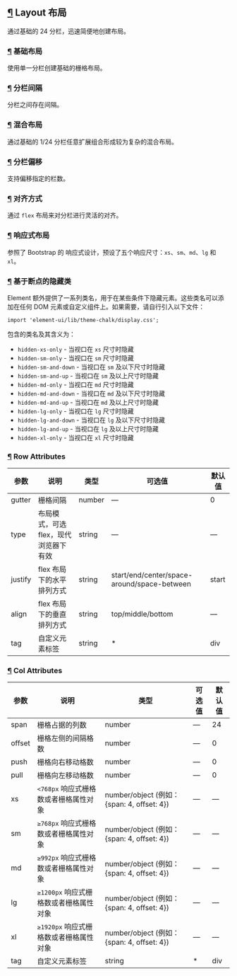 ## [¶](https://element.eleme.cn/#/zh-CN/component/layout#layout-bu-ju) Layout 布局

通过基础的 24 分栏，迅速简便地创建布局。

### [¶](https://element.eleme.cn/#/zh-CN/component/layout#ji-chu-bu-ju) 基础布局

使用单一分栏创建基础的栅格布局。

### [¶](https://element.eleme.cn/#/zh-CN/component/layout#fen-lan-jian-ge) 分栏间隔

分栏之间存在间隔。

### [¶](https://element.eleme.cn/#/zh-CN/component/layout#hun-he-bu-ju) 混合布局

通过基础的 1/24 分栏任意扩展组合形成较为复杂的混合布局。

### [¶](https://element.eleme.cn/#/zh-CN/component/layout#fen-lan-pian-yi) 分栏偏移

支持偏移指定的栏数。

### [¶](https://element.eleme.cn/#/zh-CN/component/layout#dui-qi-fang-shi) 对齐方式

通过 `flex` 布局来对分栏进行灵活的对齐。

### [¶](https://element.eleme.cn/#/zh-CN/component/layout#xiang-ying-shi-bu-ju) 响应式布局

参照了 Bootstrap 的 响应式设计，预设了五个响应尺寸：`xs`、`sm`、`md`、`lg` 和 `xl`。

### [¶](https://element.eleme.cn/#/zh-CN/component/layout#ji-yu-duan-dian-de-yin-cang-lei) 基于断点的隐藏类

Element 额外提供了一系列类名，用于在某些条件下隐藏元素。这些类名可以添加在任何 DOM 元素或自定义组件上。如果需要，请自行引入以下文件：

```
import 'element-ui/lib/theme-chalk/display.css';
```

包含的类名及其含义为：

-   `hidden-xs-only` - 当视口在 `xs` 尺寸时隐藏
-   `hidden-sm-only` - 当视口在 `sm` 尺寸时隐藏
-   `hidden-sm-and-down` - 当视口在 `sm` 及以下尺寸时隐藏
-   `hidden-sm-and-up` - 当视口在 `sm` 及以上尺寸时隐藏
-   `hidden-md-only` - 当视口在 `md` 尺寸时隐藏
-   `hidden-md-and-down` - 当视口在 `md` 及以下尺寸时隐藏
-   `hidden-md-and-up` - 当视口在 `md` 及以上尺寸时隐藏
-   `hidden-lg-only` - 当视口在 `lg` 尺寸时隐藏
-   `hidden-lg-and-down` - 当视口在 `lg` 及以下尺寸时隐藏
-   `hidden-lg-and-up` - 当视口在 `lg` 及以上尺寸时隐藏
-   `hidden-xl-only` - 当视口在 `xl` 尺寸时隐藏

### [¶](https://element.eleme.cn/#/zh-CN/component/layout#row-attributes) Row Attributes

| 参数 | 说明 | 类型 | 可选值 | 默认值 |
| --- | --- | --- | --- | --- |
| gutter | 栅格间隔 | number | — | 0 |
| type | 布局模式，可选 flex，现代浏览器下有效 | string | — | — |
| justify | flex 布局下的水平排列方式 | string | start/end/center/space-around/space-between | start |
| align | flex 布局下的垂直排列方式 | string | top/middle/bottom | — |
| tag | 自定义元素标签 | string | \* | div |

### [¶](https://element.eleme.cn/#/zh-CN/component/layout#col-attributes) Col Attributes

| 参数 | 说明 | 类型 | 可选值 | 默认值 |
| --- | --- | --- | --- | --- |
| span | 栅格占据的列数 | number | — | 24 |
| offset | 栅格左侧的间隔格数 | number | — | 0 |
| push | 栅格向右移动格数 | number | — | 0 |
| pull | 栅格向左移动格数 | number | — | 0 |
| xs | `<768px` 响应式栅格数或者栅格属性对象 | number/object (例如： {span: 4, offset: 4}) | — | — |
| sm | `≥768px` 响应式栅格数或者栅格属性对象 | number/object (例如： {span: 4, offset: 4}) | — | — |
| md | `≥992px` 响应式栅格数或者栅格属性对象 | number/object (例如： {span: 4, offset: 4}) | — | — |
| lg | `≥1200px` 响应式栅格数或者栅格属性对象 | number/object (例如： {span: 4, offset: 4}) | — | — |
| xl | `≥1920px` 响应式栅格数或者栅格属性对象 | number/object (例如： {span: 4, offset: 4}) | — | — |
| tag | 自定义元素标签 | string | \* | div |